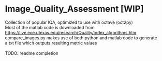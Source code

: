# Image_Quality_Assessment [WIP]
Collection of popular IQA, optimized to use with octave (oct2py)<br>
Most of the matlab code is downloaded from https://live.ece.utexas.edu/research/Quality/index_algorithms.htm  
compare_images.py makes use of both python and matlab code to generate a txt file which outputs resulting metric values <br><br>
TODO: readme completion
